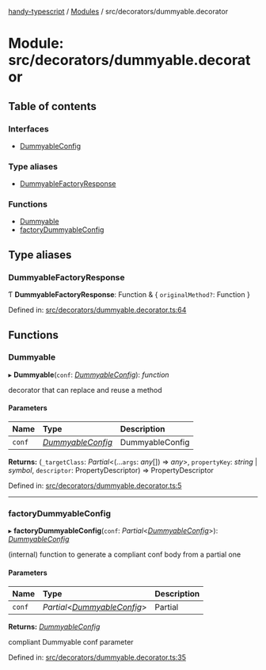 [handy-typescript](../README.md) / [Modules](../modules.md) / src/decorators/dummyable.decorator

# Module: src/decorators/dummyable.decorator

## Table of contents

### Interfaces

- [DummyableConfig](../interfaces/src_decorators_dummyable_decorator.dummyableconfig.md)

### Type aliases

- [DummyableFactoryResponse](src_decorators_dummyable_decorator.md#dummyablefactoryresponse)

### Functions

- [Dummyable](src_decorators_dummyable_decorator.md#dummyable)
- [factoryDummyableConfig](src_decorators_dummyable_decorator.md#factorydummyableconfig)

## Type aliases

### DummyableFactoryResponse

Ƭ **DummyableFactoryResponse**: Function & { `originalMethod?`: Function  }

Defined in: [src/decorators/dummyable.decorator.ts:64](https://github.com/robbiemu/handy-typescript/blob/1dd3e37/src/decorators/dummyable.decorator.ts#L64)

## Functions

### Dummyable

▸ **Dummyable**(`conf`: [*DummyableConfig*](../interfaces/src_decorators_dummyable_decorator.dummyableconfig.md)): *function*

decorator that can replace and reuse a method

#### Parameters

| Name | Type | Description |
| :------ | :------ | :------ |
| `conf` | [*DummyableConfig*](../interfaces/src_decorators_dummyable_decorator.dummyableconfig.md) | DummyableConfig |

**Returns:** (`_targetClass`: *Partial*<(...`args`: *any*[]) => *any*\>, `propertyKey`: *string* \| *symbol*, `descriptor`: PropertyDescriptor) => PropertyDescriptor

Defined in: [src/decorators/dummyable.decorator.ts:5](https://github.com/robbiemu/handy-typescript/blob/1dd3e37/src/decorators/dummyable.decorator.ts#L5)

___

### factoryDummyableConfig

▸ **factoryDummyableConfig**(`conf`: *Partial*<[*DummyableConfig*](../interfaces/src_decorators_dummyable_decorator.dummyableconfig.md)\>): [*DummyableConfig*](../interfaces/src_decorators_dummyable_decorator.dummyableconfig.md)

(internal) function to generate a compliant conf body from a partial one

#### Parameters

| Name | Type | Description |
| :------ | :------ | :------ |
| `conf` | *Partial*<[*DummyableConfig*](../interfaces/src_decorators_dummyable_decorator.dummyableconfig.md)\> | Partial<DummyableConfig> |

**Returns:** [*DummyableConfig*](../interfaces/src_decorators_dummyable_decorator.dummyableconfig.md)

compliant Dummyable conf parameter

Defined in: [src/decorators/dummyable.decorator.ts:35](https://github.com/robbiemu/handy-typescript/blob/1dd3e37/src/decorators/dummyable.decorator.ts#L35)
